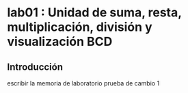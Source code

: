 # lab01 : Unidad de suma, resta, multiplicación, división y visualización BCD
## Introducción


escribir  la memoria de laboratorio prueba de cambio 1
